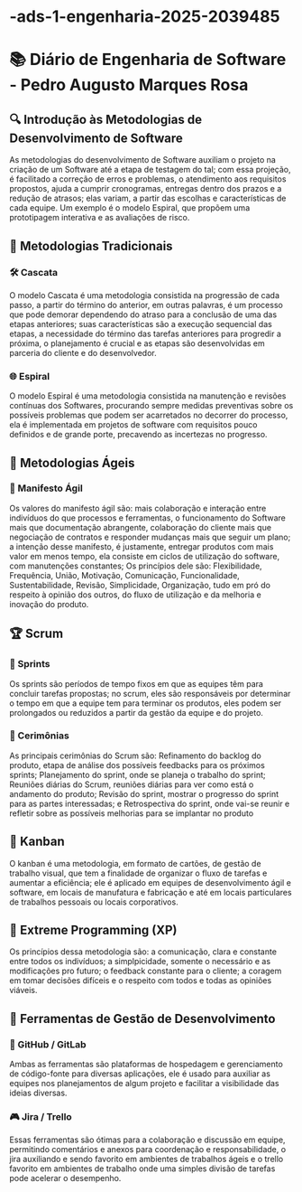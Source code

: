 # -ads-1-engenharia-2025-2039485
 # 📚 Diário de Engenharia de Software - Pedro Augusto Marques Rosa

## 🔍 Introdução às Metodologias de Desenvolvimento de Software  
As metodologias do desenvolvimento de Software auxiliam o projeto na criação de um Software até a etapa de testagem do tal; com essa projeção, é facilitado a correção de erros e problemas, o atendimento aos requisitos propostos, ajuda a cumprir cronogramas, entregas dentro dos prazos e a redução de atrasos; elas variam, a partir das escolhas e características de cada equipe. Um exemplo é o modelo Espiral, que propõem uma prototipagem interativa e as avaliações de risco.

## 📖 Metodologias Tradicionais  
### 🛠️ Cascata  
O modelo Cascata é uma metodologia consistida na progressão de cada passo, a partir do término do anterior, em outras palavras, é um processo que pode demorar dependendo do atraso para a conclusão de uma das etapas anteriores; suas características são a execução sequencial das etapas, a necessidade do término das tarefas anteriores para progredir a próxima, o planejamento é crucial e as etapas são desenvolvidas em parceria do cliente e do desenvolvedor.

### 🌐 Espiral  
O modelo Espiral é uma metodologia consistida na manutenção e revisões contínuas dos Softwares, procurando sempre medidas preventivas sobre os possíveis problemas que podem ser acarretados no decorrer do processo, ela é implementada em projetos de software com requisitos pouco definidos e de grande porte, precavendo as incertezas no progresso.

## 💪 Metodologias Ágeis  
### 📖 Manifesto Ágil  
Os valores do manifesto ágil são: mais colaboração e interação entre indivíduos do que processos e ferramentas, o funcionamento do Software mais que documentação abrangente, colaboração do cliente mais que negociação de contratos e responder mudanças mais que seguir um plano; a intenção desse manifesto, é justamente, entregar produtos com mais valor em menos tempo, ela consiste em ciclos de utilização do software, com manutenções constantes; Os princípios dele são: Flexibilidade, Frequência, União, Motivação, Comunicação, Funcionalidade, Sustentabilidade, Revisão, Simplicidade, Organização, tudo em pró do respeito à opinião dos outros, do fluxo de utilização e da melhoria e inovação do produto.

## 🏆 Scrum  
### 📅 Sprints  
Os sprints são períodos de tempo fixos em que as equipes têm para concluir tarefas propostas; no scrum, eles são responsáveis por determinar o tempo em que a equipe tem para terminar os produtos, eles podem ser prolongados ou reduzidos a partir da gestão da equipe e do projeto.

### 💬 Cerimônias  
As principais cerimônias do Scrum são: Refinamento do backlog do produto, etapa de análise dos possíveis feedbacks para os próximos sprints; Planejamento do sprint, onde se planeja o trabalho do sprint; Reuniões diárias do Scrum, reuniões diárias para ver como está o andamento do produto; Revisão do sprint, mostrar o progresso do sprint para as partes interessadas; e Retrospectiva do sprint, onde vai-se reunir e refletir sobre as possíveis melhorias para se implantar no produto

## 🎯 Kanban  
O kanban é uma metodologia, em formato de cartões, de gestão de trabalho visual, que tem a finalidade de organizar o fluxo de tarefas e aumentar a eficiência; ele é aplicado em equipes de desenvolvimento ágil e software, em locais de manufatura e fabricação e até em locais particulares de trabalhos pessoais ou locais corporativos.

## 🚀 Extreme Programming (XP)  
Os princípios dessa metodologia são: a comunicação, clara e constante entre todos os indivíduos; a simplpicidade, somente o necessário e as modificações pro futuro; o feedback constante para o cliente; a coragem em tomar decisões difíceis e o respeito com todos e todas as opiniões viáveis.

## 🔧 Ferramentas de Gestão de Desenvolvimento  
### 💪 GitHub / GitLab  
Ambas as ferramentas são plataformas de hospedagem e gerenciamento de código-fonte para diversas aplicações, ele é usado para auxiliar as equipes nos planejamentos de algum projeto e facilitar a visibilidade das ideias diversas.  

### 🎮 Jira / Trello  
Essas ferramentas são ótimas para a colaboração e discussão em equipe, permitindo comentários e anexos para coordenação e responsabilidade, o jira auxiliando e sendo favorito em ambientes de trabalhos ágeis e o trello favorito em ambientes de trabalho onde uma simples divisão de tarefas pode acelerar o desempenho. 
